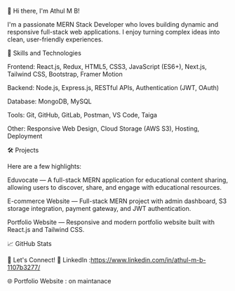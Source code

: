 👋 Hi there, I'm Athul M B!


I'm a passionate MERN Stack Developer who loves building dynamic and responsive full-stack web applications.
I enjoy turning complex ideas into clean, user-friendly experiences.


🚀 Skills and Technologies


Frontend: React.js, Redux, HTML5, CSS3, JavaScript (ES6+), Next.js, Tailwind CSS, Bootstrap, Framer Motion

Backend: Node.js, Express.js, RESTful APIs, Authentication (JWT, OAuth)

Database: MongoDB, MySQL

Tools: Git, GitHub, GitLab, Postman, VS Code, Taiga

Other: Responsive Web Design, Cloud Storage (AWS S3), Hosting, Deployment


🛠️ Projects


Here are a few highlights:

Eduvocate — A full-stack MERN application for educational content sharing, allowing users to discover, share, and engage with educational resources.

E-commerce Website — Full-stack MERN project with admin dashboard, S3 storage integration, payment gateway, and JWT authentication.

Portfolio Website — Responsive and modern portfolio website built with React.js and Tailwind CSS.


📈 GitHub Stats


🤝 Let's Connect!
🔗 LinkedIn :https://www.linkedin.com/in/athul-m-b-1107b3277/

🌐 Portfolio Website : on maintanace
